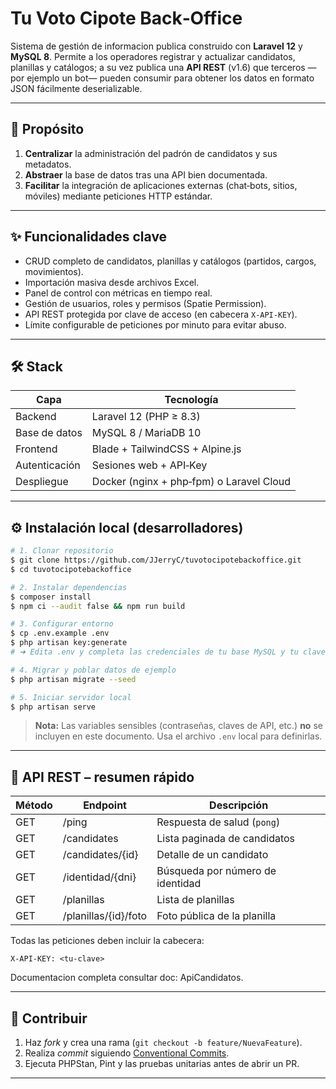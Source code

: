 # Tu Voto Cipote Back‑Office

Sistema de gestión de informacion publica construido con **Laravel 12** y **MySQL 8**. Permite a los operadores registrar y actualizar candidatos, planillas y catálogos; a su vez publica una **API REST** (v1.6) que terceros —por ejemplo un bot— pueden consumir para obtener los datos en formato JSON fácilmente deserializable.

---

## 🎯 Propósito

1. **Centralizar** la administración del padrón de candidatos y sus metadatos.
2. **Abstraer** la base de datos tras una API bien documentada.
3. **Facilitar** la integración de aplicaciones externas (chat‑bots, sitios, móviles) mediante peticiones HTTP estándar.

---

## ✨ Funcionalidades clave

- CRUD completo de candidatos, planillas y catálogos (partidos, cargos, movimientos).
- Importación masiva desde archivos Excel.
- Panel de control con métricas en tiempo real.
- Gestión de usuarios, roles y permisos (Spatie Permission).
- API REST protegida por clave de acceso (en cabecera `X-API-KEY`).
- Límite configurable de peticiones por minuto para evitar abuso.

---

## 🛠️ Stack

| Capa         | Tecnología |
|--------------|------------|
| Backend      | Laravel 12 (PHP ≥ 8.3) |
| Base de datos| MySQL 8 / MariaDB 10 |
| Frontend     | Blade + TailwindCSS + Alpine.js |
| Autenticación| Sesiones web + API‑Key |
| Despliegue   | Docker (nginx + php‑fpm) o Laravel Cloud |

---

## ⚙️ Instalación local (desarrolladores)

```bash
# 1. Clonar repositorio
$ git clone https://github.com/JJerryC/tuvotocipotebackoffice.git
$ cd tuvotocipotebackoffice

# 2. Instalar dependencias
$ composer install
$ npm ci --audit false && npm run build

# 3. Configurar entorno
$ cp .env.example .env
$ php artisan key:generate
# ➜ Edita .env y completa las credenciales de tu base MySQL y tu clave para la API

# 4. Migrar y poblar datos de ejemplo
$ php artisan migrate --seed

# 5. Iniciar servidor local
$ php artisan serve
```

> **Nota:** Las variables sensibles (contraseñas, claves de API, etc.) **no** se incluyen en este documento. Usa el archivo `.env` local para definirlas.

---

## 📡 API REST – resumen rápido

| Método | Endpoint | Descripción |
|--------|----------|-------------|
| GET | /ping | Respuesta de salud (`pong`) |
| GET | /candidates | Lista paginada de candidatos |
| GET | /candidates/{id} | Detalle de un candidato |
| GET | /identidad/{dni} | Búsqueda por número de identidad |
| GET | /planillas | Lista de planillas |
| GET | /planillas/{id}/foto | Foto pública de la planilla |

Todas las peticiones deben incluir la cabecera:

```http
X-API-KEY: <tu-clave>
```

Documentacion completa consultar doc: ApiCandidatos.

---

## 🤝 Contribuir

1. Haz *fork* y crea una rama (`git checkout -b feature/NuevaFeature`).
2. Realiza *commit* siguiendo [Conventional Commits](https://www.conventionalcommits.org/).
3. Ejecuta PHPStan, Pint y las pruebas unitarias antes de abrir un PR.

---


